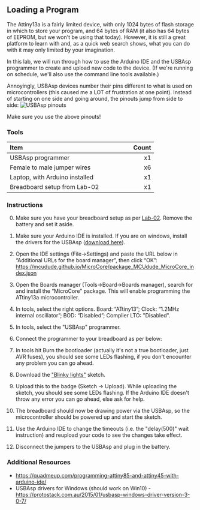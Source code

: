 ## Loading a Program

The Attiny13a is a fairly limited device, with only 1024 bytes of flash storage in which to store your program, and 64 bytes of RAM (it also has 64 bytes of EEPROM, but we won't be using that today). However, it is still a great platform to learn with and, as a quick web search shows, what you can do with it may only limited by your imagination.

In this lab, we will run through how to use the Arduino IDE and the USBAsp programmer to create and upload new code to the device. (If we're running on schedule, we'll also use the command line tools available.)

Annoyingly, USBAsp devices number their pins different to what is used on microcontrollers (this caused me a LOT of frustration at one point). Instead of starting on one side and going around, the pinouts jump from side to side:
![USBAsp pinouts](https://raw.githubusercontent.com/kiwicon-badge/badge/master/lab-03/images/usbasp_pinout.png)

Make sure you use the above pinouts!

### Tools

| Item &nbsp; &nbsp; &nbsp; &nbsp; &nbsp; &nbsp; &nbsp; &nbsp; &nbsp; &nbsp; &nbsp; &nbsp; &nbsp; &nbsp; &nbsp;&nbsp; &nbsp; &nbsp; &nbsp; &nbsp; &nbsp; &nbsp; &nbsp; &nbsp; &nbsp; &nbsp; &nbsp; &nbsp; &nbsp; | &nbsp; &nbsp; &nbsp; &nbsp; Count |
| --------------------------------- |-------:|
| USBAsp programmer                 |     x1 |
| Female to male jumper wires       |     x6 |
| Laptop, with Arduino installed    |     x1 |
| Breadboard setup from Lab-02      |     x1 |

### Instructions

0. Make sure you have your breadboard setup as per [Lab-02](https://github.com/kiwicon-badge/badge/blob/master/lab-02/README.md). Remove the battery and set it aside.
1. Make sure your Arduino IDE is installed. If you are on windows, install the drivers for the USBAsp ([download here](https://protostack.com.au/2015/01/usbasp-windows-driver-version-3-0-7/)).
2. Open the IDE settings (File->Settings) and paste the URL below in “Additional URLs for the board manager”, then click “OK”:
https://mcudude.github.io/MicroCore/package_MCUdude_MicroCore_index.json
3. Open the Boards manager (Tools->Board->Boards manager), search for and install the “MicroCore” package. This will enable programming the ATtiny13a microcontroller.
4. In tools, select the right options. Board: “ATtiny13”; Clock: “1.2MHz internal oscillator”; BOD: “Disabled”; Complier LTO: "Disabled".
5. In tools, select the "USBAsp" programmer.
6. Connect the programmer to your breadboard as per below:

7. In tools hit Burn the bootloader (actually it's not a true bootloader, just AVR fuses), you should see some LEDs flashing, if you don't encounter any problem you can go ahead.
8. Download the ["Blinky lights"](https://raw.githubusercontent.com/kiwicon-badge/badge/master/lab-03/files/attiny13a_blink.ino) sketch.
9. Upload this to the badge (Sketch -> Upload). While uploading the sketch, you should see some LEDs flashing. If the Arduino IDE doesn't throw any error you can go ahead, else ask for help.
10. The breadboard should now be drawing power via the USBAsp, so the microcontroller should be powered up and start the sketch.
11. Use the Arduino IDE to change the timeouts (i.e. the "delay(500)" wait instruction) and reupload your code to see the changes take effect.
12. Disconnect the jumpers to the USBAsp and plug in the battery.

### Additional Resources
+ https://quadmeup.com/programming-attiny85-and-attiny45-with-arduino-ide/
+ USBAsp drivers for Windows (should work on Win10) - https://protostack.com.au/2015/01/usbasp-windows-driver-version-3-0-7/
